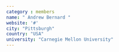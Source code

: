 ```yaml
---
category : members
name: " Andrew Bernard " 
website: '#'
city: "Pittsburgh"
country: "USA"
university: "Carnegie Mellon University"
---
```



